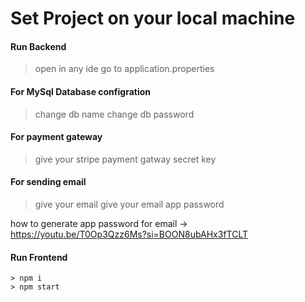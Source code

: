 # Set Project on your local machine

#### Run Backend
> open in any ide
> go to application.properties 

#### For MySql Database configration
> change db name
> change db password

#### For payment gateway
> give your stripe payment gatway secret key

#### For sending email
> give your email
> give your email app password

how to generate app password for email -> https://youtu.be/T0Op3Qzz6Ms?si=BOON8ubAHx3fTCLT

#### Run Frontend 
```
> npm i
> npm start
```
